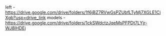 left - https://drive.google.com/drive/folders/1f6jBZ7RVwGsPZUbfLTyMj7XGLE1CiXgb?usp=drive_link
models - https://drive.google.com/drive/folders/1ckSWdctzJqeMsPFPDt7LYjr-WJ8IHDEj
